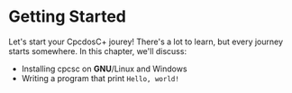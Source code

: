 # Getting Started

Let's start your CpcdosC+ jourey! There's a lot to learn, but every journey starts somewhere. In this chapter, we'll discuss:

- Installing cpcsc on **GNU**/Linux and Windows
- Writing a program that print `Hello, world!`